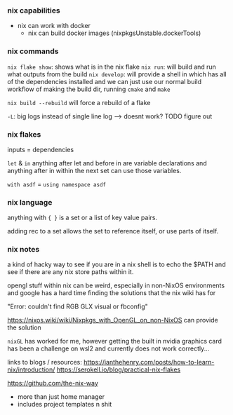 ### nix capabilities
- nix can work with docker
    - nix can build docker images (nixpkgsUnstable.dockerTools)
### nix commands
`nix flake show`: shows what is in the nix flake
`nix run`: will build and run what outputs from the build
`nix develop`: will provide a shell in which has all of the dependencies installed and we can just use our normal build workflow of making the build dir, running `cmake` and `make`

`nix build --rebuild` will force a rebuild of a flake

`-L`: big logs instead of single line log --> doesnt work? TODO figure out

### nix flakes

inputs = dependencies

`let` & `in`
anything after let and before in are variable declarations and anything after in within the next set can use those variables.

`with asdf` = `using namespace asdf`

### nix language

anything with `{ }` is a set or a list of key value pairs.

adding rec to a set allows the set to reference itself, or use parts of itself.

### nix notes

a kind of hacky way to see if you are in a nix shell is to echo the $PATH and see if there are any nix store paths within it.

opengl stuff within nix can be weird, especially in non-NixOS environments and google has a hard time finding the solutions that the nix wiki has for 

"Error: couldn't find RGB GLX visual or fbconfig"

https://nixos.wiki/wiki/Nixpkgs_with_OpenGL_on_non-NixOS can provide the solution

`nixGL` has worked for me, however getting the built in nvidia graphics card has been a challenge on wsl2 and currently does not work correctly...


links to blogs / resources:
https://ianthehenry.com/posts/how-to-learn-nix/introduction/
https://serokell.io/blog/practical-nix-flakes

https://github.com/the-nix-way
- more than just home manager
- includes project templates n shit
